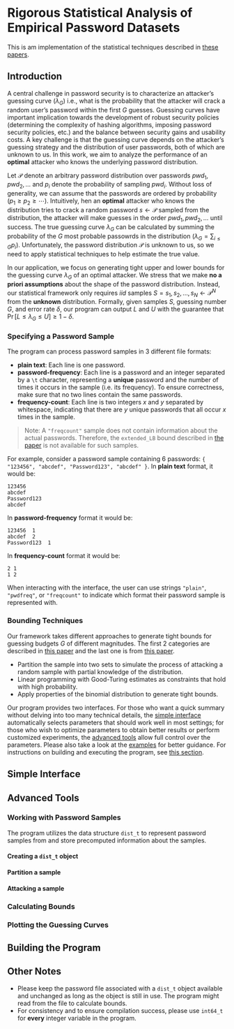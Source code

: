 # Rigorous Statistical Analysis of Empirical Password Datasets

This is am implementation of the statistical techniques described in [these papers](papers/). 

## Introduction

A central challenge in password security is to characterize an attacker’s guessing curve ($\lambda_{G}$) i.e., what is the probability that the attacker will crack a random user’s password within the first $G$ guesses. Guessing curves have important implication towards the development of robust security policies (determining the complexity of hashing algorithms, imposing password security policies, etc.) and the balance between security gains and usability costs. A key challenge is that the guessing curve depends on the attacker’s guessing strategy and the distribution of user passwords, both of which are unknown to us. In this work, we aim to analyze the performance of an **optimal** attacker who knows the underlying password distribution.

Let $\mathcal{P}$ denote an arbitrary password distribution over passwords ${pwd_{1}, pwd_{2}, \ldots}$ and $p_{i}$ denote the probability of sampling $pwd_{i}$. Without loss of generality, we can assume that the passwords are ordered by probability ($p_{1} \geq p_{2} \geq \cdots$). Intuitively, hen an **optimal** attacker who knows the distribution tries to crack a random password $s \leftarrow \mathcal{P}$ sampled from the distribution, the attacker will make guesses in the order $pwd_{1}, pwd_{2}, \ldots$ until success. The true guessing curve $\lambda_{G}$ can be calculated by summing the probability of the $G$ most probable passowrds in the distribution ($\lambda_{G} = \sum_{i \leq G} p_{i}$). Unfortunately, the password distribution $\mathcal{P}$ is unknown to us, so we need to apply statistical techniques to help estimate the true value.

In our application, we focus on generating tight upper and lower bounds for the guessing curve $\lambda_{G}$ of an optimal attacker. We stress that we make **no a priori assumptions** about the shape of the password distribution. Instead, our statistical framework only requires *iid* samples $S = {s_{1}, s_{2}, \ldots, s_{N}} \leftarrow \mathcal{P}^{N}$ from the **unknown** distribution. Formally, given samples $S$, guessing number $G$, and error rate $\delta$, our program can output $L$ and $U$ with the guarantee that $\Pr[L \leq \lambda_{G} \leq U] \geq 1 - \delta$.
 
### Specifying a Password Sample

The program can process password samples in 3 different file formats:

- **plain text**: Each line is one password.
- **password-frequency**: Each line is a password and an integer separated by a `\t` character, representing a **unique** password and the number of times it occurs in the sample (i.e. its frequency). To ensure correctness, make sure that no two lines contain the same passwords.
- **frequency-count**: Each line is two integers $x$ and $y$ separated by whitespace, indicating that there are $y$ unique passwords that all occur $x$ times in the sample.

> Note: A `"freqcount"` sample does not contain information about the actual passwords. Therefore, the `extended_LB` bound described in [the paper](papers/) is not available for such samples.

For example, consider a password sample containing 6 passwords: `{ "123456", "abcdef", "Password123", "abcdef" }`. In **plain text** format, it would be:

    123456
    abcdef
    Password123
    abcdef

In **password-frequency** format it would be:

    123456  1
    abcdef  2
    Password123  1

In **frequency-count** format it would be:

    2 1
    1 2

When interacting with the interface, the user can use strings `"plain"`, `"pwdfreq"`, or `"freqcount"` to indicate which format their password sample is represented with.

### Bounding Techniques

Our framework takes different approaches to generate tight bounds for guessing budgets $G$ of different magnitudes. The first 2 categories are described in [this paper](papers/LP_paper) and the last one is from [this paper](papers/PIN_paper).

- Partition the sample into two sets to simulate the process of attacking a random sample with partial knowledge of the distribution.
- Linear programming with Good-Turing estimates as constraints that hold with high probability.
- Apply properties of the binomial distribution to generate tight bounds.

Our program provides two interfaces. For those who want a quick summary without delving into too many technical details, the [simple interface](#simple-interface) automatically selects parameters that should work well in most settings; for those who wish to optimize parameters to obtain better results or perform customized experiments, the [advanced tools](#advanced-tools) allow full control over the parameters. Please also take a look at the [examples](examples/) for better guidance. For instructions on building and executing the program, see [this section](#building-the-program).

<!-- finish stuff above this -->

## Simple Interface

## Advanced Tools

### Working with Password Samples

The program utilizes the data structure `dist_t` to represent password samples from and store precomputed information about the samples. 

#### Creating a `dist_t` object

#### Partition a sample

#### Attacking a sample

### Calculating Bounds

### Plotting the Guessing Curves

## Building the Program

## Other Notes
- Please keep the password file associated with a `dist_t` object available and unchanged as long as the object is still in use. The program might read from the file to calculate bounds.
- For consistency and to ensure compilation success, please use `int64_t` for **every** integer variable in the program.

